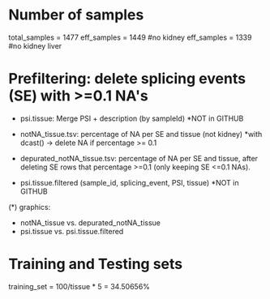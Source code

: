 # Number of samples
total_samples = 1477
eff_samples = 1449 #no kidney
eff_samples = 1339 #no kidney liver

# Prefiltering: delete splicing events (SE) with >=0.1 NA's
* psi.tissue: Merge PSI + description (by sampleId) *NOT in GITHUB

* notNA_tissue.tsv: percentage of NA per SE and tissue (not kidney) *with dcast()
-> delete NA if percentage >= 0.1

* depurated_notNA_tissue.tsv: percentage of NA per SE and tissue, after deleting SE rows that percentage >=0.1 (only keeping SE <=0.1 NAs).

* psi.tissue.filtered (sample_id, splicing_event, PSI, tissue) *NOT in GITHUB

(*) graphics: 
- notNA_tissue vs. depurated_notNA_tissue
- psi.tissue vs. psi.tissue.filtered

# Training and Testing sets
training_set = 100/tissue * 5 = 34.50656% 

